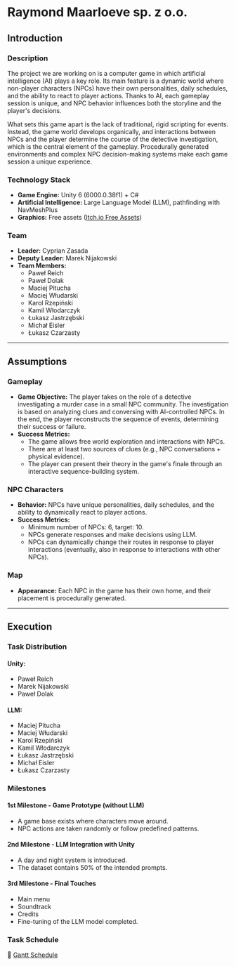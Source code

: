 # Raymond Maarloeve sp. z o.o.

## Introduction

### Description
The project we are working on is a computer game in which artificial intelligence (AI) plays a key role. Its main feature is a dynamic world where non-player characters (NPCs) have their own personalities, daily schedules, and the ability to react to player actions. Thanks to AI, each gameplay session is unique, and NPC behavior influences both the storyline and the player's decisions.

What sets this game apart is the lack of traditional, rigid scripting for events. Instead, the game world develops organically, and interactions between NPCs and the player determine the course of the detective investigation, which is the central element of the gameplay. Procedurally generated environments and complex NPC decision-making systems make each game session a unique experience.

### Technology Stack
- **Game Engine:** Unity 6 (6000.0.38f1) + C#
- **Artificial Intelligence:** Large Language Model (LLM), pathfinding with NavMeshPlus
- **Graphics:** Free assets ([Itch.io Free Assets](https://itch.io/game-assets/free/tag-isometric))

### Team
- **Leader:** Cyprian Zasada
- **Deputy Leader:** Marek Nijakowski
- **Team Members:**
  - Paweł Reich
  - Paweł Dolak
  - Maciej Pitucha
  - Maciej Włudarski
  - Karol Rzepiński
  - Kamil Włodarczyk
  - Łukasz Jastrzębski
  - Michał Eisler
  - Łukasz Czarzasty 

---

## Assumptions

### Gameplay
- **Game Objective:**
  The player takes on the role of a detective investigating a murder case in a small NPC community. The investigation is based on analyzing clues and conversing with AI-controlled NPCs. In the end, the player reconstructs the sequence of events, determining their success or failure.
- **Success Metrics:**
  - The game allows free world exploration and interactions with NPCs.
  - There are at least two sources of clues (e.g., NPC conversations + physical evidence).
  - The player can present their theory in the game's finale through an interactive sequence-building system.

### NPC Characters
- **Behavior:**
  NPCs have unique personalities, daily schedules, and the ability to dynamically react to player actions.
- **Success Metrics:**
  - Minimum number of NPCs: 6, target: 10.
  - NPCs generate responses and make decisions using LLM.
  - NPCs can dynamically change their routes in response to player interactions (eventually, also in response to interactions with other NPCs).

### Map
- **Appearance:**
  Each NPC in the game has their own home, and their placement is procedurally generated.

---

## Execution

### Task Distribution
#### Unity:
- Paweł Reich
- Marek Nijakowski
- Paweł Dolak

#### LLM:
- Maciej Pitucha
- Maciej Włudarski
- Karol Rzepiński
- Kamil Włodarczyk
- Łukasz Jastrzębski
- Michał Eisler
- Łukasz Czarzasty

### Milestones
#### 1st Milestone - Game Prototype (without LLM)
- A game base exists where characters move around.
- NPC actions are taken randomly or follow predefined patterns.

#### 2nd Milestone - LLM Integration with Unity
- A day and night system is introduced.
- The dataset contains 50% of the intended prompts.

#### 3rd Milestone - Final Touches
- Main menu
- Soundtrack
- Credits
- Fine-tuning of the LLM model completed.

### Task Schedule
📌 [Gantt Schedule](https://docs.google.com/spreadsheets/d/1uFGMCmiO6wAubyI_MKR1ynXz4QdD-30tejBS1lcy7w8/edit?usp=sharing)
